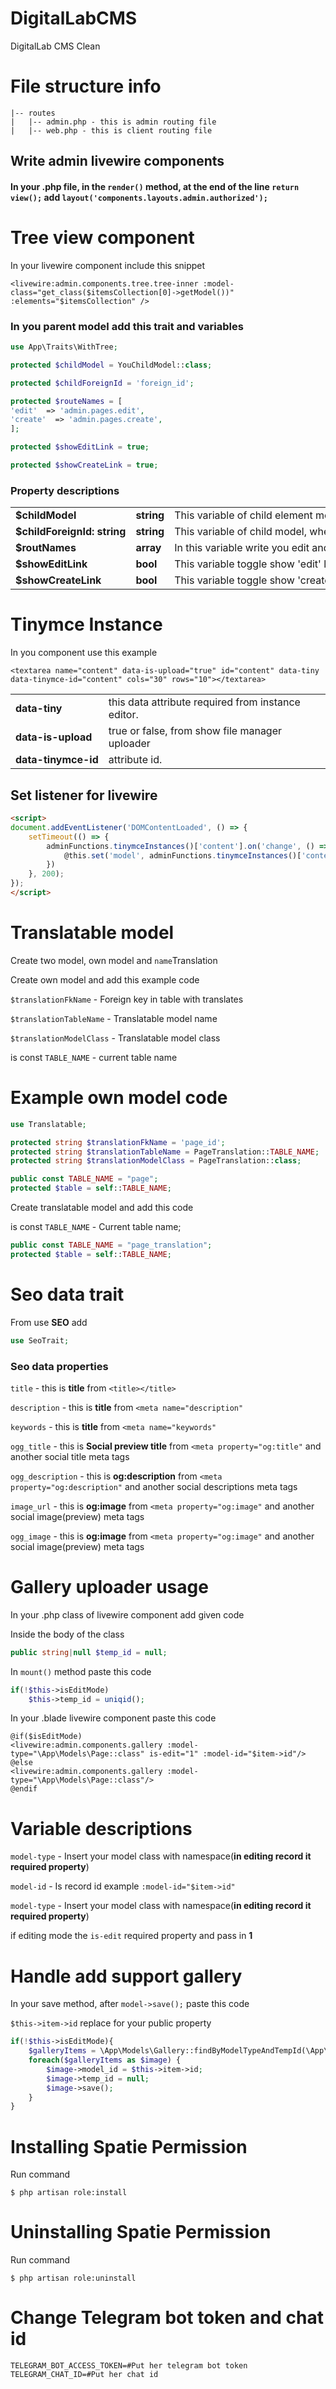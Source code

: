 # DigitalLabCMS
 DigitalLab CMS Clean

# File structure info

```text
|-- routes
|   |-- admin.php - this is admin routing file
|   |-- web.php - this is client routing file
```

## Write admin livewire components
#### In your .php file, in the `render()` method, at the end of the line `return view();` add `layout('components.layouts.admin.authorized');`

# Tree view component
In your livewire component include this snippet
```blade
<livewire:admin.components.tree.tree-inner :model-class="get_class($itemsCollection[0]->getModel())" :elements="$itemsCollection" />
```
### In you parent model add this trait and variables
```php
use App\Traits\WithTree;

protected $childModel = YouChildModel::class;

protected $childForeignId = 'foreign_id';

protected $routeNames = [
'edit'  => 'admin.pages.edit',
'create'  => 'admin.pages.create',
];

protected $showEditLink = true;

protected $showCreateLink = true;
```

### Property descriptions

<table>
    <tr>
        <td nowrap=""><strong>$childModel</strong></td>
        <td nowrap=""><strong>string</strong></td>
        <td nowrap="">This variable of child element model</td>
    </tr>
    <tr>
        <td nowrap=""><strong>$childForeignId: string</strong></td>
        <td nowrap=""><strong>string</strong></td>
        <td nowrap="">This variable of child model, where foreign id for parent table in DB</td>
    </tr>
    <tr>
        <td nowrap=""><strong>$routNames</strong></td>
        <td nowrap=""><strong>array</strong></td>
        <td nowrap="">In this variable write you edit and create link</td>
    </tr>
    <tr>
        <td nowrap=""><strong>$showEditLink</strong></td>
        <td nowrap=""><strong>bool</strong></td>
        <td nowrap="">This variable toggle show 'edit' link in your tree view item. Default: <b>true</b></td>
    </tr>
    <tr>
        <td nowrap=""><strong>$showCreateLink</strong></td>
        <td nowrap=""><strong>bool</strong></td>
        <td nowrap="">This variable toggle show 'create' link in your tree view item. Default: <b>true</b></td>
    </tr>
</table>

# Tinymce Instance
In you component use this example
```blade
<textarea name="content" data-is-upload="true" id="content" data-tiny data-tinymce-id="content" cols="30" rows="10"></textarea>
```


<table>
  <tr>
    <td nowrap><strong>data-tiny</strong></td>
    <td>this data attribute required from instance editor.</td>
  </tr>
  <tr>
    <td nowrap><strong>data-is-upload</strong></td>
    <td>true or false, from show file manager uploader</td>
  </tr>
  <tr>
    <td nowrap><strong>data-tinymce-id</strong></td>
    <td>attribute id.</td>
  </tr>
</table>


## Set listener for livewire
```html
<script>
document.addEventListener('DOMContentLoaded', () => {
    setTimeout(() => {
        adminFunctions.tinymceInstances()['content'].on('change', () => {
            @this.set('model', adminFunctions.tinymceInstances()['content'].getContent())
        })
    }, 200);
});
</script>
```


# Translatable model
Create two model, own model and `name`Translation

Create own model and add this example code

`$translationFkName` - Foreign key in table with translates

`$translationTableName` - Translatable model name

`$translationModelClass` - Translatable model class

is const `TABLE_NAME` - current table name 

# Example own model code 
```php
use Translatable;

protected string $translationFkName = 'page_id';
protected string $translationTableName = PageTranslation::TABLE_NAME;
protected string $translationModelClass = PageTranslation::class;

public const TABLE_NAME = "page";
protected $table = self::TABLE_NAME;
```

Create translatable model and add this code

is const `TABLE_NAME` - Current table name;
```php
public const TABLE_NAME = "page_translation";
protected $table = self::TABLE_NAME;
```

# Seo data trait
From use **SEO** add
```php
use SeoTrait;
```

### Seo data properties

`title` - this is **title** from `<title></title>`

`description` - this is **title** from `<meta name="description"`

`keywords` - this is **title** from `<meta name="keywords"`

`ogg_title` - this is **Social preview title** from `<meta property="og:title"` and another social title meta tags

`ogg_description` - this is **og:description** from `<meta property="og:description"` and another social descriptions meta tags

`image_url` - this is **og:image** from `<meta property="og:image"` and another social image(preview) meta tags

`ogg_image` - this is **og:image** from `<meta property="og:image"` and another social image(preview) meta tags


# Gallery uploader usage

In your .php class of livewire component add given code

Inside the body of the class
```php
public string|null $temp_id = null;
```

In `mount()` method paste this code
```php
if(!$this->isEditMode)
    $this->temp_id = uniqid();
```

In your .blade livewire component paste this code
```blade
@if($isEditMode)
<livewire:admin.components.gallery :model-type="\App\Models\Page::class" is-edit="1" :model-id="$item->id"/>
@else
<livewire:admin.components.gallery :model-type="\App\Models\Page::class"/>
@endif
```

# Variable descriptions
`model-type` - Insert your model class with namespace(**in editing record it required property**)

`model-id` - Is record id example `:model-id="$item->id"`

`model-type` - Insert your model class with namespace(**in editing record it required property**)

if editing mode the `is-edit` required property and pass in **1**

# Handle add support gallery
In your save method, after `model->save();` paste this code

`$this->item->id` replace for your public property
```php
if(!$this->isEditMode){
    $galleryItems = \App\Models\Gallery::findByModelTypeAndTempId(\App\Models\Page::class, $this->temp_id);
    foreach($galleryItems as $image) {
        $image->model_id = $this->item->id;
        $image->temp_id = null;
        $image->save();
    }
}
```

# Installing Spatie Permission
Run command

```shell
$ php artisan role:install
```
# Uninstalling Spatie Permission
Run command

```shell
$ php artisan role:uninstall
```

# Change Telegram bot token and chat id
```dotenv
TELEGRAM_BOT_ACCESS_TOKEN=#Put her telegram bot token
TELEGRAM_CHAT_ID=#Put her chat id
```
